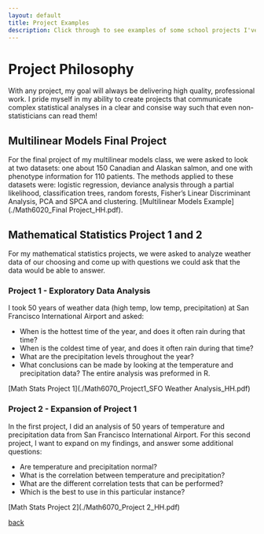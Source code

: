 ```yaml
---
layout: default
title: Project Examples
description: Click through to see examples of some school projects I've completed 
---
```


# Project Philosophy 
With any project, my goal will always be delivering high quality, professional work. I pride myself in my ability to create projects that communicate complex statistical analyses in a clear and consise way such that even non-statisticians can read them! 

## Multilinear Models Final Project 
For the final project of my multilinear models class, we were asked to look at two datasets: one about 150 Canadian and Alaskan salmon, and one with phenotype information for 110 patients. The methods applied to these datasets were: logistic regression, deviance analysis through a partial likelihood, classification trees, random forests, Fisher’s Linear Discriminant Analysis, PCA and SPCA and clustering.
[Multilinear Models Example](./Math6020_Final Project_HH.pdf). 

## Mathematical Statistics Project 1 and 2 
For my mathematical statistics projects, we were asked to analyze weather data of our choosing and come up with questions we could ask that the data would be able to answer. 

### Project 1 - Exploratory Data Analysis 
I took 50 years of weather data (high temp, low temp, precipitation) at San Francisco International Airport and asked: 
* When is the hottest time of the year, and does it often rain during that time?
* When is the coldest time of year, and does it often rain during that time?
* What are the precipitation levels throughout the year?
* What conclusions can be made by looking at the temperature and precipitation data?
The entire analysis was preformed in R. 

[Math Stats Project 1](./Math6070_Project1_SFO Weather Analysis_HH.pdf)

### Project 2 - Expansion of Project 1 
In the first project, I did an analysis of 50 years of temperature and precipitation data from San Francisco International Airport. For this second project, I want to expand on my findings, and answer some additional questions:
* Are temperature and precipitation normal?
* What is the correlation between temperature and precipitation?
* What are the different correlation tests that can be performed?
* Which is the best to use in this particular instance?

[Math Stats Project 2](./Math6070_Project 2_HH.pdf)

[back](./)
